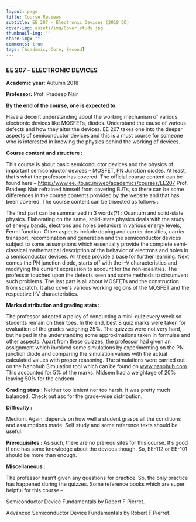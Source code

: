 ```yaml
---
layout: page
title: Course Reviews
subtitle: EE 207 - Electronic Devices (2018 DD)
cover-img: assets/img/Cover_study.jpg
thumbnail-img: ""
share-img: ""
comments: true
tags: [Academic, Core, Second]
---
```


### EE 207 – ELECTRONIC DEVICES

**Academic year:** Autumn 2018

**Professor:** Prof. Pradeep Nair

**By the end of the course, one is expected to:**

Have a decent understanding about the working mechanism of various electronic devices like MOSFETs, diodes.
Understand the cause of various defects and how they alter the devices.
EE 207 takes one into the deeper aspects of semiconductor devices and this is a must course for someone who is interested in knowing the physics behind the working of devices.

**Course content and structure :**

This course is about basic semiconductor devices and the physics of important semiconductor devices – MOSFET, PN Junction diodes. At least, that’s what the professor has covered.
The official course content can be found here –
https://www.ee.iitb.ac.in/web/academics/courses/EE207
Prof. Pradeep Nair refrained himself from covering BJTs, so there can be some differences in the course contents provided by the website and that has been covered.
The course content can be trisected as follows :

The first part can be summarized in 3 words(?) : Quantum and solid-state physics. Elaborating on the same, solid-state physics deals with the study of energy bands, electrons and holes behaviors in various energy levels, Fermi function. Other aspects include doping and carrier densities, carrier transport, recombination and generation and the semiconductor devices subject to some assumptions which essentially provide the complete semi-classical mathematical description of the behavior of electrons and holes in a semiconductor devices. All these provide a base for further learning.
Next comes the PN junction diode, starts off with the I-V characteristics and modifying the current expression to account for the non-idealities. The professor touched upon the defects seen and some methods to circumvent such problems.
The last part is all about MOSFETs and the construction from scratch. It also covers various working regions of the MOSFET and the respective I-V characteristics.

**Marks distribution and grading stats :**

The professor adopted a policy of conducting a mini-quiz every week so students remain on their toes. In the end, best 8 quiz marks were taken for evaluation of the grades weighing 25%.
The quizzes were not very hard, but helped in the understanding some approximations taken in formulae and other aspects.
Apart from these quizzes, the professor had given an assignment which involved some simulations by experimenting on the PN junction diode and comparing the simulation values with the actual calculated values with proper reasoning. The simulations were carried out on the Nanohub Simulation tool which can be found on www.nanohub.com. This accounted for 5% of the marks.
Midsem had a weightage of 20% leaving 50% for the endsem.

**Grading stats :** Neither too lenient nor too harsh. It was pretty much balanced. Check out asc for the grade-wise distribution.

**Difficulty :**

Medium. Again, depends on how well a student grasps all the conditions and assumptions made. Self study and some reference texts should be useful.

**Prerequisites :**
As such, there are no prerequisites for this course. It’s good if one has some knowledge about the devices though. So, EE-112 or EE-101 should be more than enough.

**Miscellaneous :**

The professor hasn’t given any questions for practice. So, the only practice has happened during the quizzes.
Some reference books which are super helpful for this course –

Semiconductor Device Fundamentals by Robert F Pierret.

Advanced Semiconductor Device Fundamentals by Robert F Pierret.